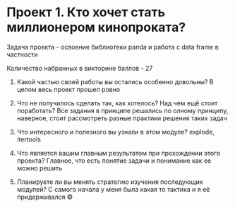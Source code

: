 # Проект 1. Кто хочет стать миллионером кинопроката?

Задача проекта - освоение библиотеки panda и работа с data frame в частности

Количество набранных в викторине баллов - 27

1. Какой частью своей работы вы остались особенно довольны?
В целом весь проект прошел ровно

2. Что не получилось сделать так, как хотелось? Над чем ещё стоит поработать?
Все задания в принципе решались по олному принципу, наверное, стоит рассмотреть разные практики решения таких задач

3. Что интересного и полезного вы узнали в этом модуле?
explode, itertools

4. Что является вашим главным результатом при прохождении этого проекта?
Главное, что есть понятие задачи и понимание как ее можно решить

5. Планируете ли вы менять стратегию изучения последующих модулей?
С самого начала у меня была какая то тактика и я её придерживался ©